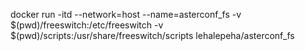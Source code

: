 docker run -itd --network=host --name=asterconf_fs -v $(pwd)/freeswitch:/etc/freeswitch -v $(pwd)/scripts:/usr/share/freeswitch/scripts lehalepeha/asterconf_fs
